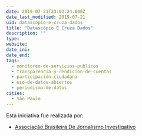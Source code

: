 ```yaml
---
date: 2019-07-21T23:02:24.000Z
date_last_modified: 2019-07-21
uid: datascopio-e-cruza-dados
title: "Datascópio E Cruza Dados"
description: ""
type: 
website: 
date_ini: 
date_end: 
tags:
  - monitoreo-de-servicios-publicos
  - transparencia-y-rendicion-de-cuentas
  - participación-ciudadana
  - uso-de-datos-abiertos
  - periodismo-de-datos
cities: 
  - São Paulo
---
```


Esta iniciativa fue realizada por:

- [Associação Brasileira De Jornalismo Investigativo](/i/associacão-brasileira-de-jornalismo-investigativo.html)
